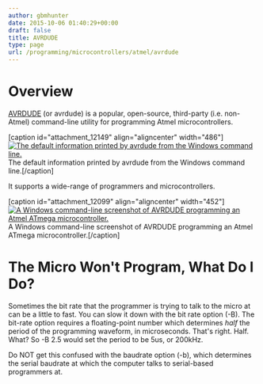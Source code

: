 ```yaml
---
author: gbmhunter
date: 2015-10-06 01:40:29+00:00
draft: false
title: AVRDUDE
type: page
url: /programming/microcontrollers/atmel/avrdude
---
```


# Overview

[AVRDUDE](http://www.nongnu.org/avrdude/) (or avrdude) is a popular, open-source, third-party (i.e. non-Atmel) command-line utility for programming Atmel microcontrollers.

[caption id="attachment_12149" align="aligncenter" width="486"][![The default information printed by avrdude from the Windows command line.](http://blog.mbedded.ninja/wp-content/uploads/2015/10/avr-dude-windows-command-line-default-usage-info.png)
](http://blog.mbedded.ninja/wp-content/uploads/2015/10/avr-dude-windows-command-line-default-usage-info.png) The default information printed by avrdude from the Windows command line.[/caption]

It supports a wide-range of programmers and microcontrollers.

[caption id="attachment_12099" align="aligncenter" width="452"][![A Windows command-line screenshot of AVRDUDE programming an Atmel ATmega microcontroller.](http://blog.mbedded.ninja/wp-content/uploads/2015/10/example-cmd-screenshot-of-avrdude-programming-atmega-microcontroller.png)
](http://blog.mbedded.ninja/wp-content/uploads/2015/10/example-cmd-screenshot-of-avrdude-programming-atmega-microcontroller.png) A Windows command-line screenshot of AVRDUDE programming an Atmel ATmega microcontroller.[/caption]

# The Micro Won't Program, What Do I Do?

Sometimes the bit rate that the programmer is trying to talk to the micro at can be a little to fast. You can slow it down with the bit rate option (-B). The bit-rate option requires a floating-point number which determines _half_ the period of the programming waveform, in microseconds. That's right. Half. What? So -B 2.5 would set the period to be 5us, or 200kHz.

Do NOT get this confused with the baudrate option (-b), which determines the serial baudrate at which the computer talks to serial-based programmers at.
